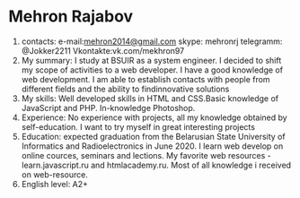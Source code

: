 # Mehron Rajabov
1. contacts: e-mail:mehron2014@gmail.com skype: mehronrj telegramm: @Jokker2211 Vkontakte:vk.com/mekhron97  
1. My summary: I study at BSUIR as a system engineer. I decided to shift my scope of activities to a web developer. I     have a good knowledge of web development. I am able to establish contacts with people from different fields and the    ability to findinnovative solutions
1. My skills: Well developed skills  in HTML and CSS.Basic knowledge of JavaScript and PHP. In-knowledge Photoshop.
1. Experience: No experience with projects, all my knowledge obtained by self-education. I want to try myself in great    interesting projects
1. Education: expected graduation from the Belarusian State University of Informatics and Radioelectronics in June        2020. I learn web develop on online cources, seminars and lections. My favorite web resources - learn.javascript.ru    and htmlacademy.ru. Most of all knowledge i received on web-resource.
1. English level: A2+